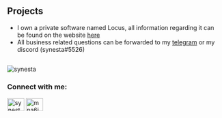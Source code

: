 <!-- Projects -->
## Projects
- I own a private software named Locus, all information regarding it can be found on the website [here](https://locus.solutions)<br>
-  All business related questions can be forwarded to my [telegram](https://t.me/synpres) or my discord (synesta#5526)

##


<p align="left"> <img src="https://komarev.com/ghpvc/?username=synesta&label=Profile%20views&color=0e75b6&style=flat" alt="synesta" /> </p>

<h3 align="left">Connect with me:</h3>
<p align="left">
<a href="https://www.youtube.com/c/synesta" target="blank"><img align="center" src="https://raw.githubusercontent.com/rahuldkjain/github-profile-readme-generator/master/src/images/icons/Social/youtube.svg" alt="synesta" height="30" width="40" /></a>
<a href="https://discord.gg/mna6jADkv2" target="blank"><img align="center" src="https://raw.githubusercontent.com/rahuldkjain/github-profile-readme-generator/master/src/images/icons/Social/discord.svg" alt="mna6jADkv2" height="30" width="40" /></a>
</p>
